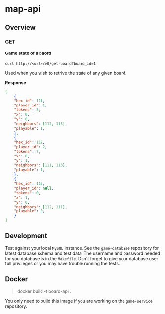 # map-api

## Overview

### GET

#### Game state of a baord

`curl http://<url>/v0/get-board?board_id=1`

Used when you wish to retrive the state of any given board.

**Response**

``` json
[
    {
    "hex_id": 111,
    "player_id": 1,
    "tokens": 5,
    "x": 0, 
    "y": 0,
    "neighbors": [112, 113],
    "playable": 1,
    },
    {
    "hex_id": 112,
    "player_id": 2,
    "tokens": 7,
    "x": 0,
    "y": 1,
    "neighbors": [111, 113],
    "playable": 1,
    },
    {
    "hex_id": 113,
    "player_id": null,
    "tokens": 0,
    "x": 1,
    "y": 0,
    "neighbors": [112, 111],
    "playable": 0,
    }
]
```

## Development

Test against your local `MySQL` instance. See the `game-database` repository
for latest database schema and test data. The username and password needed for
you database is in the `Makefile`. Don't forget to give your database user full
privileges or you may have trouble running the tests.

## Docker

> docker build -t board-api .

You only need to build this image if you are working on the `game-service`
repository.

